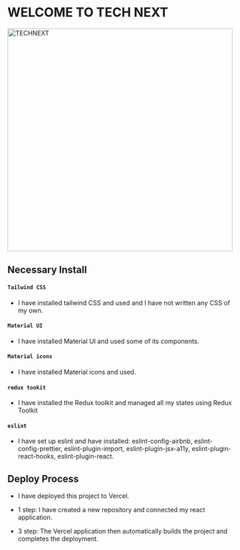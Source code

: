 # WELCOME TO TECH NEXT

<a href="https://technext-task.vercel.app/" target="_blank"><img src="https://i.ibb.co/KmGLhbr/techNext.png" width="100%" height="500px" alt="TECHNEXT"/></a>

## Necessary Install

#### `Tailwind CSS`

+ I have installed tailwind CSS and used and I have not written any CSS of my own. 

#### `Material UI`

+ I have installed Material UI and used some of its components.

#### `Material icons`

+ I have installed Material icons and used.

#### `redux tookit`

+ I have installed the Redux toolkit and managed all my states using Redux Toolkit

#### `eslint`

+ I have set up eslint and have installed: eslint-config-airbnb, eslint-config-prettier,  eslint-plugin-import,  eslint-plugin-jsx-a11y, eslint-plugin-react-hooks, eslint-plugin-react.

<!-- #### `Jest`

I've used Jest to test the application. We need some other packages to work with Jest. That's why @testing-library/react, jest-dom, and react-test-renderer are installed here. -->

## Deploy Process
+ I have deployed this project to Vercel.

+ 1 step: I have created a new repository and connected my react application.

+ 3 step: The Vercel application then automatically builds the project and completes the deployment.
